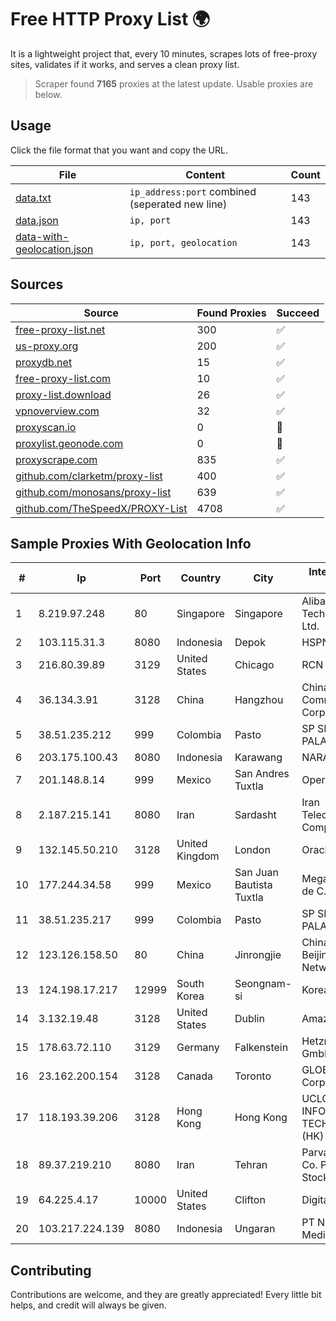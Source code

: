 
# Free HTTP Proxy List 🌍

It is a lightweight project that, every 10 minutes, scrapes lots of free-proxy sites, validates if it works, and serves a clean proxy list.


> Scraper found **7165** proxies at the latest update. Usable proxies are below.

## Usage

Click the file format that you want and copy the URL.


|File|Content|Count|
|----|-------|-----|
|[data.txt](https://raw.githubusercontent.com/themiralay/Proxy-List-World/master/data.txt)|`ip_address:port` combined (seperated new line)|143|
|[data.json](https://raw.githubusercontent.com/themiralay/Proxy-List-World/master/data.json)|`ip, port`|143|
|[data-with-geolocation.json](https://raw.githubusercontent.com/themiralay/Proxy-List-World/master/data-with-geolocation.json)|`ip, port, geolocation`|143|

## Sources

|Source|Found Proxies|Succeed|
|------|-------------|-------|
|[free-proxy-list.net](https://free-proxy-list.net)|300|✅|
|[us-proxy.org](https://www.us-proxy.org)|200|✅|
|[proxydb.net](http://proxydb.net)|15|✅|
|[free-proxy-list.com](https://free-proxy-list.com/?page=&port=&type%5B%5D=http&type%5B%5D=https&up_time=0&search=Search)|10|✅|
|[proxy-list.download](https://www.proxy-list.download/HTTP)|26|✅|
|[vpnoverview.com](https://vpnoverview.com/privacy/anonymous-browsing/free-proxy-servers)|32|✅|
|[proxyscan.io](https://www.proxyscan.io)|0|🚫|
|[proxylist.geonode.com](https://proxylist.geonode.com/api/proxy-list?limit=300&page=1&sort_by=lastChecked&sort_type=desc&protocols=http,https)|0|🚫|
|[proxyscrape.com](https://api.proxyscrape.com/v2/?request=displayproxies&protocol=http&timeout=10000&country=all&ssl=all&anonymity=all)|835|✅|
|[github.com/clarketm/proxy-list](https://raw.githubusercontent.com/clarketm/proxy-list/master/proxy-list-raw.txt)|400|✅|
|[github.com/monosans/proxy-list](https://raw.githubusercontent.com/monosans/proxy-list/main/proxies/http.txt)|639|✅|
|[github.com/TheSpeedX/PROXY-List](https://raw.githubusercontent.com/TheSpeedX/PROXY-List/master/http.txt)|4708|✅|


## Sample Proxies With Geolocation Info

|#|Ip|Port|Country|City|Internet Service Provider|
|-|--|----|-------|----|-------------------------|
|1|8.219.97.248|80|Singapore|Singapore|Alibaba (US) Technology Co., Ltd.|
|2|103.115.31.3|8080|Indonesia|Depok|HSPNET|
|3|216.80.39.89|3129|United States|Chicago|RCN|
|4|36.134.3.91|3128|China|Hangzhou|China Mobile Communications Corporation|
|5|38.51.235.212|999|Colombia|Pasto|SP SISTEMAS PALACIOS LTDA|
|6|203.175.100.43|8080|Indonesia|Karawang|NARANET|
|7|201.148.8.14|999|Mexico|San Andres Tuxtla|Operbes|
|8|2.187.215.141|8080|Iran|Sardasht|Iran Telecommunication Company PJS|
|9|132.145.50.210|3128|United Kingdom|London|Oracle Corporation|
|10|177.244.34.58|999|Mexico|San Juan Bautista Tuxtla|Mega Cable, S.A. de C.V.|
|11|38.51.235.217|999|Colombia|Pasto|SP SISTEMAS PALACIOS LTDA|
|12|123.126.158.50|80|China|Jinrongjie|China Unicom Beijing Province Network|
|13|124.198.17.217|12999|South Korea|Seongnam-si|Korea Telecom|
|14|3.132.19.48|3128|United States|Dublin|Amazon.com, Inc.|
|15|178.63.72.110|3129|Germany|Falkenstein|Hetzner Online GmbH|
|16|23.162.200.154|3128|Canada|Toronto|GLOBALTELEHOST Corp.|
|17|118.193.39.206|3128|Hong Kong|Hong Kong|UCLOUD INFORMATION TECHNOLOGY (HK) LIMITED|
|18|89.37.219.210|8080|Iran|Tehran|Parvaresh Dadeha Co. Private Joint Stock|
|19|64.225.4.17|10000|United States|Clifton|DigitalOcean, LLC|
|20|103.217.224.139|8080|Indonesia|Ungaran|PT Nesta Indo Media|



## Contributing

Contributions are welcome, and they are greatly appreciated! Every
little bit helps, and credit will always be given.


